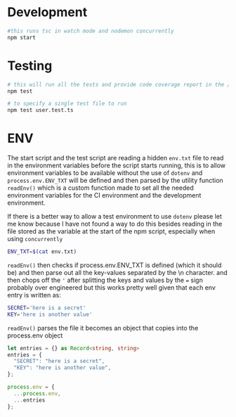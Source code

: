 # Development
```sh
#this runs tsc in watch mode and nodemon concurrently
npm start
```

# Testing
```sh
# this will run all the tests and provide code coverage report in the /coverage directory
npm test
```

```sh
# to specify a single test file to run
npm test user.test.ts
```

# ENV
The start script and the test script are reading a hidden `env.txt` file to read in the environment variables
before the script starts running, this is to allow environment variables to be available without the use of `dotenv`
and `process.env.ENV_TXT` will be defined and then parsed by the utility function `readEnv()` which is a custom function made to set all the needed environment variables for the CI environment and the development environment.

If there is a better way to allow a test environment to use `dotenv` please let me know because I have not found a way to do this
besides reading in the file stored as the variable at the start of the npm script, especially when using `concurrently`
```sh
ENV_TXT=$(cat env.txt)
```
`readEnv()` then checks if process.env.ENV_TXT is defined (which it should be) and then parse out all the key-values separated by the \n character. and then chops off the `'` after splitting the keys and values by the `=` sign
probably over engineered but this works pretty well given that each env entry is written as:
```sh
SECRET='here is a secret'
KEY='here is another value'
```

`readEnv()` parses the file it becomes an object that copies into the process.env object
```ts
let entries = {} as Record<string, string>
entries = {
  "SECRET": "here is a secret",
  "KEY": "here is another value",
};

process.env = {
  ...process.env,
  ...entries
};
```